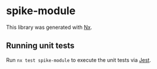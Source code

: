 # spike-module

This library was generated with [Nx](https://nx.dev).

## Running unit tests

Run `nx test spike-module` to execute the unit tests via [Jest](https://jestjs.io).
